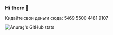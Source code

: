 ### Hi there 👋

Кидайте свои деньги сюда: 
5469 5500 4481 9107

![Anurag's GitHub stats](https://github-readme-stats.vercel.app/api?username=Cynep-SU)
